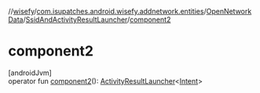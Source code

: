 //[wisefy](../../../../index.md)/[com.isupatches.android.wisefy.addnetwork.entities](../../index.md)/[OpenNetworkData](../index.md)/[SsidAndActivityResultLauncher](index.md)/[component2](component2.md)

# component2

[androidJvm]\
operator fun [component2](component2.md)(): [ActivityResultLauncher](https://developer.android.com/reference/kotlin/androidx/activity/result/ActivityResultLauncher.html)<[Intent](https://developer.android.com/reference/kotlin/android/content/Intent.html)>

